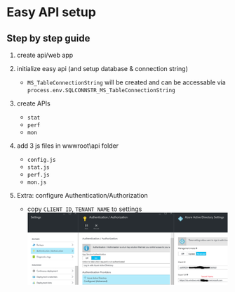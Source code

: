 # Easy API setup

## Step by step guide

1. create api/web app

2. initialize easy api (and setup database & connection string)
    * `MS_TableConnectionString` will be created and can be accessable via `process.env.SQLCONNSTR_MS_TableConnectionString`

3. create APIs
	* `stat`
	* `perf`
    * `mon`

4. add 3 js files in wwwroot\api folder
	* `config.js`
    * `stat.js`
    * `perf.js`
    * `mon.js`

5. Extra: configure Authentication/Authorization
    * copy `CLIENT ID`, `TENANT NAME` to settings
    ![App Settings](../pix/easyapi01.png)
